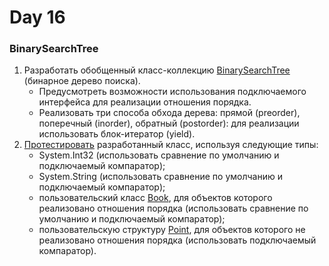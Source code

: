 # Day 16
 
### BinarySearchTree

1. Разработать обобщенный класс-коллекцию [BinarySearchTree](https://github.com/HannaZhuravskaya/NET.2018.Zhuravskaya/blob/master/NET1.A.2018.Zhuravskaya.16/BinarySearchTree/BinarySearchTree.cs) (бинарное дерево поиска). 
   * Предусмотреть возможности использования подключаемого интерфейса для реализации отношения порядка. 
   * Реализовать три способа обхода дерева: прямой (preorder), поперечный (inorder), обратный (postorder): для реализации использовать блок-итератор (yield). 
2. [Протестировать](https://github.com/HannaZhuravskaya/NET.2018.Zhuravskaya/blob/master/NET1.A.2018.Zhuravskaya.16/BinarySearchTree.Tests/BinarySearchTreeTests.cs) разработанный класс, используя следующие типы:
   - System.Int32 (использовать сравнение по умолчанию и подключаемый компаратор);
   - System.String (использовать сравнение по умолчанию и подключаемый компаратор);
   - пользовательский класс [Book](https://github.com/HannaZhuravskaya/NET.2018.Zhuravskaya/blob/master/NET1.A.2018.Zhuravskaya.16/BinarySearchTree.Tests/Book.cs), для объектов которого реализовано отношения порядка (использовать сравнение по умолчанию и подключаемый компаратор);
   - пользовательскую структуру [Point](https://github.com/HannaZhuravskaya/NET.2018.Zhuravskaya/blob/master/NET1.A.2018.Zhuravskaya.16/BinarySearchTree.Tests/Point.cs), для объектов которого не реализовано отношения порядка (использовать подключаемый компаратор).

